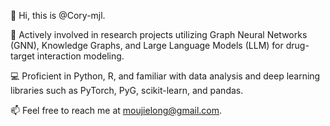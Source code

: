 👋 Hi, this is @Cory-mjl.

🧬 Actively involved in research projects utilizing Graph Neural Networks (GNN), Knowledge Graphs, and Large Language Models (LLM) for drug-target interaction modeling.

💻 Proficient in Python, R, and familiar with data analysis and deep learning libraries such as PyTorch, PyG, scikit-learn, and pandas.

📫 Feel free to reach me at moujielong@gmail.com.


<!---
Cory-mjl/Cory-mjl is a ✨ special ✨ repository because its `README.md` (this file) appears on your GitHub profile.
You can click the Preview link to take a look at your changes.
--->

